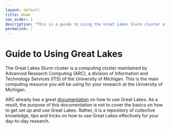 ```yaml
---
layout: default
title: Home
nav_order: 1
description: "This is a guide to using the Great Lakes Slurm cluster of the University of Michigan."
permalink: /
---
```

# Guide to Using Great Lakes
The Great Lakes Slurm cluster is a computing cluster maintained by Advanced Research Computing (ARC), a division of Information and Technology Services (ITS) of the University of Michigan. This is the main computing resource you will be using for your research at the University of Michigan.

ARC already has a great [documentation](https://arc.umich.edu/greatlakes/) on how to use Great Lakes. As a result, the purpose of this documentation is not to cover the basics on how to get set up and use Great Lakes. Rather, it is a repository of collective knowledge, tips and tricks on how to use Great Lakes effectively for your day-to-day research.
